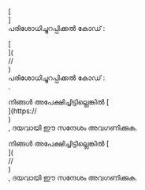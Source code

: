 [<br host>]<br action>പരിശോധിച്ചുറപ്പിക്കൽ കോഡ് :<br code>

[<br host>](<br protocol>//<br host>)<br action>പരിശോധിച്ചുറപ്പിക്കൽ കോഡ് :<br code>.

നിങ്ങൾ അപേക്ഷിച്ചിട്ടില്ലെങ്കിൽ [<br host>](https://<br host>)<br action>, ദയവായി ഈ സന്ദേശം അവഗണിക്കുക.

നിങ്ങൾ അപേക്ഷിച്ചിട്ടില്ലെങ്കിൽ [<br host>](<br protocol>//<br host>)<br action>, ദയവായി ഈ സന്ദേശം അവഗണിക്കുക.
